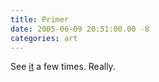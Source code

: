 ```yaml
---
title: Primer
date: 2005-06-09 20:51:00.00 -8
categories: art
---
```

See [it](http://www.primermovie.com/) a few times. Really.

